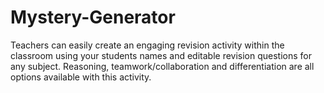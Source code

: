 # Mystery-Generator
Teachers can easily create an engaging revision activity within the classroom using your students names and editable revision questions for any subject.  Reasoning, teamwork/collaboration and differentiation are all options available with this activity.
